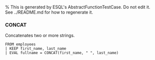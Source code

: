 % This is generated by ESQL's AbstractFunctionTestCase. Do not edit it. See ../README.md for how to regenerate it.

### CONCAT
Concatenates two or more strings.

```esql
FROM employees
| KEEP first_name, last_name
| EVAL fullname = CONCAT(first_name, " ", last_name)
```
